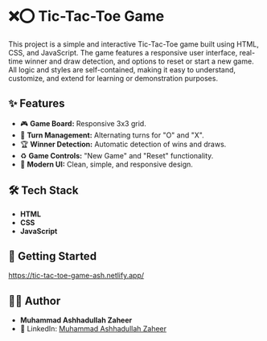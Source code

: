 # ❌⭕ Tic-Tac-Toe Game

This project is a simple and interactive Tic-Tac-Toe game built using HTML, CSS, and JavaScript. The game features a responsive user interface, real-time winner and draw detection, and options to reset or start a new game. All logic and styles are self-contained, making it easy to understand, customize, and extend for learning or demonstration purposes.

## ✨ Features

- 🎮 **Game Board:** Responsive 3x3 grid.  
- 🔄 **Turn Management:** Alternating turns for "O" and "X".  
- 🏆 **Winner Detection:** Automatic detection of wins and draws.  
- ♻️ **Game Controls:** "New Game" and "Reset" functionality.  
- 🎨 **Modern UI:** Clean, simple, and responsive design.  

## 🛠️ Tech Stack

- **HTML**  
- **CSS**  
- **JavaScript**  

## 🚀 Getting Started

https://tic-tac-toe-game-ash.netlify.app/

## 👨‍💻 Author

- **Muhammad Ashhadullah Zaheer**  
- 🔗 LinkedIn: [Muhammad Ashhadullah Zaheer](https://www.linkedin.com/in/muhammad-ashhadullah-zaheer-41194a340/)  
